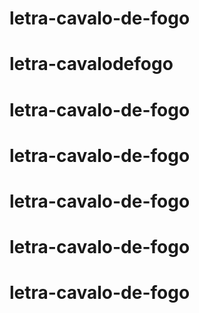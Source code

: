 # letra-cavalo-de-fogo
# letra-cavalodefogo
# letra-cavalo-de-fogo
# letra-cavalo-de-fogo
# letra-cavalo-de-fogo
# letra-cavalo-de-fogo
# letra-cavalo-de-fogo
